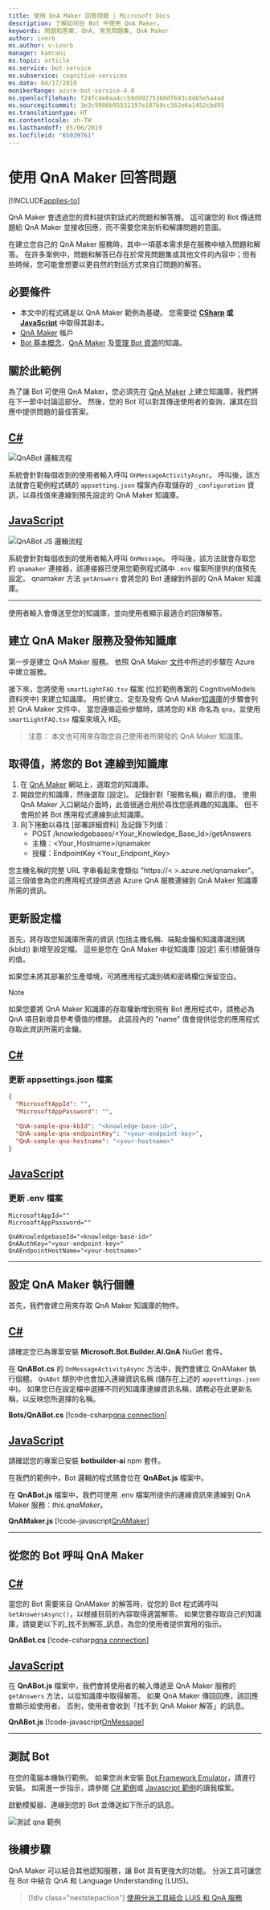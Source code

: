 ```yaml
---
title: 使用 QnA Maker 回答問題 | Microsoft Docs
description: 了解如何在 Bot 中使用 QnA Maker。
keywords: 問題和答案, QnA, 常見問題集, QnA Maker
author: ivorb
ms.author: v-ivorb
manager: kamrani
ms.topic: article
ms.service: bot-service
ms.subservice: cognitive-services
ms.date: 04/17/2019
monikerRange: azure-bot-service-4.0
ms.openlocfilehash: f24fc4e0aa4ccb9d99275360df693c8465e5a4ad
ms.sourcegitcommit: 3e3c9986b95532197e187b9cc562e6a1452cbd95
ms.translationtype: HT
ms.contentlocale: zh-TW
ms.lasthandoff: 05/06/2019
ms.locfileid: "65039761"
---
```

# <a name="use-qna-maker-to-answer-questions"></a>使用 QnA Maker 回答問題

[!INCLUDE[applies-to](../includes/applies-to.md)]

QnA Maker 會透過您的資料提供對話式的問題和解答層。 這可讓您的 Bot 傳送問題給 QnA Maker 並接收回應，而不需要您來剖析和解譯問題的意圖。 

在建立您自己的 QnA Maker 服務時，其中一項基本需求是在服務中植入問題和解答。 在許多案例中，問題和解答已存在於常見問題集或其他文件的內容中；但有些時候，您可能會想要以更自然的對話方式來自訂問題的解答。 

## <a name="prerequisites"></a>必要條件

- 本文中的程式碼是以 QnA Maker 範例為基礎。 您需要從 **[CSharp](https://aka.ms/cs-qna) 或 [JavaScript](https://aka.ms/js-qna-sample)** 中取得其副本。
- [QnA Maker](https://www.qnamaker.ai/) 帳戶
- [Bot 基本概念](bot-builder-basics.md)、[QnA Maker](https://docs.microsoft.com/en-us/azure/cognitive-services/qnamaker/overview/overview) 及[管理 Bot 資源](bot-file-basics.md)的知識。

## <a name="about-this-sample"></a>關於此範例

為了讓 Bot 可使用 QnA Maker，您必須先在 [QnA Maker](https://www.qnamaker.ai/) 上建立知識庫，我們將在下一節中討論這部分。 然後，您的 Bot 可以對其傳送使用者的查詢，讓其在回應中提供問題的最佳答案。

## <a name="ctabcs"></a>[C#](#tab/cs)
![QnABot 邏輯流程](./media/qnabot-logic-flow.png)

系統會針對每個收到的使用者輸入呼叫 `OnMessageActivityAsync`。 呼叫後，該方法就會在範例程式碼的 `appsetting.json` 檔案內存取儲存的 `_configuration` 資訊，以尋找值來連線到預先設定的 QnA Maker 知識庫。 

## <a name="javascripttabjs"></a>[JavaScript](#tab/js)
![QnABot JS 邏輯流程](./media/qnabot-js-logic-flow.png)

系統會針對每個收到的使用者輸入呼叫 `OnMessage`。 呼叫後，該方法就會存取您的 `qnamaker` 連接器，該連接器已使用您範例程式碼中 `.env` 檔案所提供的值預先設定。  qnamaker 方法 `getAnswers` 會將您的 Bot 連線到外部的 QnA Maker 知識庫。

---
使用者輸入會傳送至您的知識庫，並向使用者顯示最適合的回傳解答。

## <a name="create-a-qna-maker-service-and-publish-a-knowledge-base"></a>建立 QnA Maker 服務及發佈知識庫
第一步是建立 QnA Maker 服務。 依照 QnA Maker [文件](https://docs.microsoft.com/en-us/azure/cognitive-services/qnamaker/how-to/set-up-qnamaker-service-azure)中所述的步驟在 Azure 中建立服務。

接下來，您將使用 `smartLightFAQ.tsv` 檔案 (位於範例專案的 CognitiveModels 資料夾中) 來建立知識庫。 用於建立、定型及發佈 QnA Maker[知識庫](https://docs.microsoft.com/en-us/azure/cognitive-services/qnamaker/quickstarts/create-publish-knowledge-base)的步驟會列於 QnA Maker 文件中。 當您遵循這些步驟時，請將您的 KB 命名為 `qna`，並使用 `smartLightFAQ.tsv` 檔案來填入 KB。

> 注意： 本文也可用來存取您自己使用者所開發的 QnA Maker 知識庫。

## <a name="obtain-values-to-connect-your-bot-to-the-knowledge-base"></a>取得值，將您的 Bot 連線到知識庫
1. 在 [QnA Maker](https://www.qnamaker.ai/) 網站上，選取您的知識庫。
1. 開啟您的知識庫，然後選取 [設定]。 記錄針對「服務名稱」顯示的值。 使用 QnA Maker 入口網站介面時，此值很適合用於尋找您感興趣的知識庫。 但不會用於將 Bot 應用程式連線到此知識庫。 
1. 向下捲動以尋找 [部署詳細資料] 及記錄下列值：
   - POST /knowledgebases/<Your_Knowledge_Base_Id>/getAnswers
   - 主機：<Your_Hostname>/qnamaker
   - 授權：EndpointKey <Your_Endpoint_Key>
   
您主機名稱的完整 URL 字串看起來會類似 "https://< >.azure.net/qnamaker"。 這三個值會為您的應用程式提供透過 Azure QnA 服務連線到 QnA Maker 知識庫所需的資訊。  

## <a name="update-the-settings-file"></a>更新設定檔

首先，將存取您知識庫所需的資訊 (包括主機名稱、端點金鑰和知識庫識別碼 (kbId)) 新增至設定檔。 這些是您在 QnA Maker 中從知識庫 [設定] 索引標籤儲存的值。 

如果您未將其部署於生產環境，可將應用程式識別碼和密碼欄位保留空白。

> [!NOTE]
> 如果您要將 QnA Maker 知識庫的存取權新增到現有 Bot 應用程式中，請務必為 QnA 項目新增具參考價值的標題。 此區段內的 "name" 值會提供從您的應用程式存取此資訊所需的金鑰。

## <a name="ctabcs"></a>[C#](#tab/cs)

### <a name="update-your-appsettingsjson-file"></a>更新 appsettings.json 檔案

```json
{
  "MicrosoftAppId": "",
  "MicrosoftAppPassword": "",
  
  "QnA-sample-qna-kbId": "<knowledge-base-id>",
  "QnA-sample-qna-endpointKey": "<your-endpoint-key>",
  "QnA-sample-qna-hostname": "<your-hostname>"
}
```

## <a name="javascripttabjs"></a>[JavaScript](#tab/js)

### <a name="update-your-env-file"></a>更新 .env 檔案

```file
MicrosoftAppId=""
MicrosoftAppPassword=""

QnAKnowledgebaseId="<knowledge-base-id>"
QnAAuthKey="<your-endpoint-key>"
QnAEndpointHostName="<your-hostname>"
```

---

## <a name="set-up-the-qna-maker-instance"></a>設定 QnA Maker 執行個體

首先，我們會建立用來存取 QnA Maker 知識庫的物件。

## <a name="ctabcs"></a>[C#](#tab/cs)

請確定您已為專案安裝 **Microsoft.Bot.Builder.AI.QnA** NuGet 套件。

在 **QnABot.cs** 的 `OnMessageActivityAsync` 方法中，我們會建立 QnAMaker 執行個體。 `QnABot` 類別中也會加入連線資訊名稱 (儲存在上述的 `appsettings.json` 中)。 如果您已在設定檔中選擇不同的知識庫連線資訊名稱，請務必在此更新名稱，以反映您所選擇的名稱。

**Bots/QnABot.cs** [!code-csharp[qna connection](~/../botbuilder-samples/samples/csharp_dotnetcore/11.qnamaker/Bots/QnABot.cs?range=32-37)]

## <a name="javascripttabjs"></a>[JavaScript](#tab/js)

請確認您的專案已安裝 **botbuilder-ai** npm 套件。

在我們的範例中，Bot 邏輯的程式碼會位在 **QnABot.js** 檔案中。

在 **QnABot.js** 檔案中，我們可使用 .env 檔案所提供的連線資訊來連線到 QnA Maker 服務：_this.qnaMaker_。

**QnAMaker.js** [!code-javascript[QnAMaker](~/../botbuilder-samples/samples/javascript_nodejs/11.qnamaker/bots/QnABot.js?range=19-23)]


---

## <a name="calling-qna-maker-from-your-bot"></a>從您的 Bot 呼叫 QnA Maker

## <a name="ctabcs"></a>[C#](#tab/cs)

當您的 Bot 需要來自 QnAMaker 的解答時，從您的 Bot 程式碼呼叫 `GetAnswersAsync()`，以根據目前的內容取得適當解答。 如果您要存取自己的知識庫，請變更以下的_找不到解答_訊息，為您的使用者提供實用的指示。

**QnABot.cs** [!code-csharp[qna connection](~/../botbuilder-samples/samples/csharp_dotnetcore/11.qnamaker/Bots/QnABot.cs?range=43-52)]

## <a name="javascripttabjs"></a>[JavaScript](#tab/js)

在 **QnABot.js** 檔案中，我們會將使用者的輸入傳遞至 QnA Maker 服務的 `getAnswers` 方法，以從知識庫中取得解答。 如果 QnA Maker 傳回回應，該回應會顯示給使用者。 否則，使用者會收到「找不到 QnA Maker 解答」的訊息。 

**QnABot.js** [!code-javascript[OnMessage](~/../botbuilder-samples/samples/javascript_nodejs/11.qnamaker/bots/QnABot.js?range=43-59)]

---

## <a name="test-the-bot"></a>測試 Bot

在您的電腦本機執行範例。 如果您尚未安裝 [Bot Framework Emulator](https://github.com/Microsoft/BotFramework-Emulator/blob/master/README.md#download)，請進行安裝。 如需進一步指示，請參閱 [C# 範例](https://aka.ms/cs-qna)或 [Javascript 範例](https://aka.ms/js-qna-sample)的讀我檔案。

啟動模擬器、連線到您的 Bot 並傳送如下所示的訊息。

![測試 qna 範例](../media/emulator-v4/qna-test-bot.png)

## <a name="next-steps"></a>後續步驟

QnA Maker 可以結合其他認知服務，讓 Bot 具有更強大的功能。 分派工具可讓您在 Bot 中結合 QnA 和 Language Understanding (LUIS)。

> [!div class="nextstepaction"]
> [使用分派工具結合 LUIS 和 QnA 服務](./bot-builder-tutorial-dispatch.md)
